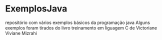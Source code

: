 # ExemplosJava
repositório com vários exemplos básicos da programação java
Alguns exemplos foram tirados do livro treinamento em liguagem C de Victoriane Viviane Mizrahi

